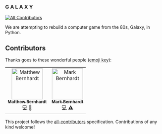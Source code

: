 ### G A L A X Y
[![All Contributors](https://img.shields.io/badge/all_contributors-2-orange.svg?style=flat-square)](#contributors)

We are attempting to rebuild a computer game from the 80s, Galaxy, in Python.
## Contributors

Thanks goes to these wonderful people ([emoji key](https://allcontributors.org/docs/en/emoji-key)):

<!-- ALL-CONTRIBUTORS-LIST:START - Do not remove or modify this section -->
<!-- prettier-ignore -->
<table><tr><td align="center"><a href="http://morphosis7.wordpress.com"><img src="https://avatars0.githubusercontent.com/u/1403248?v=4" width="100px;" alt="Matthew Bernhardt"/><br /><sub><b>Matthew Bernhardt</b></sub></a><br /><a href="https://github.com/matt-bernhardt/galaxy/commits?author=matt-bernhardt" title="Code">💻</a> <a href="#maintenance-matt-bernhardt" title="Maintenance">🚧</a></td><td align="center"><a href="https://github.com/mbernhardt6"><img src="https://avatars1.githubusercontent.com/u/10909798?v=4" width="100px;" alt="Mark Bernhardt"/><br /><sub><b>Mark Bernhardt</b></sub></a><br /><a href="https://github.com/matt-bernhardt/galaxy/commits?author=mbernhardt6" title="Code">💻</a> <a href="https://github.com/matt-bernhardt/galaxy/commits?author=mbernhardt6" title="Tests">⚠️</a></td></tr></table>

<!-- ALL-CONTRIBUTORS-LIST:END -->

This project follows the [all-contributors](https://github.com/all-contributors/all-contributors) specification. Contributions of any kind welcome!